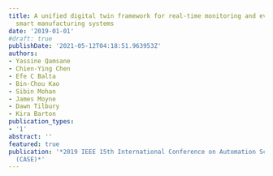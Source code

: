 ```yaml
---
title: A unified digital twin framework for real-time monitoring and evaluation of
  smart manufacturing systems
date: '2019-01-01'
#draft: true
publishDate: '2021-05-12T04:18:51.963953Z'
authors:
- Yassine Qamsane
- Chien-Ying Chen
- Efe C Balta
- Bin-Chou Kao
- Sibin Mohan
- James Moyne
- Dawn Tilbury
- Kira Barton
publication_types:
- '1'
abstract: ''
featured: true
publication: '*2019 IEEE 15th International Conference on Automation Science and Engineering
  (CASE)*'
---
```


